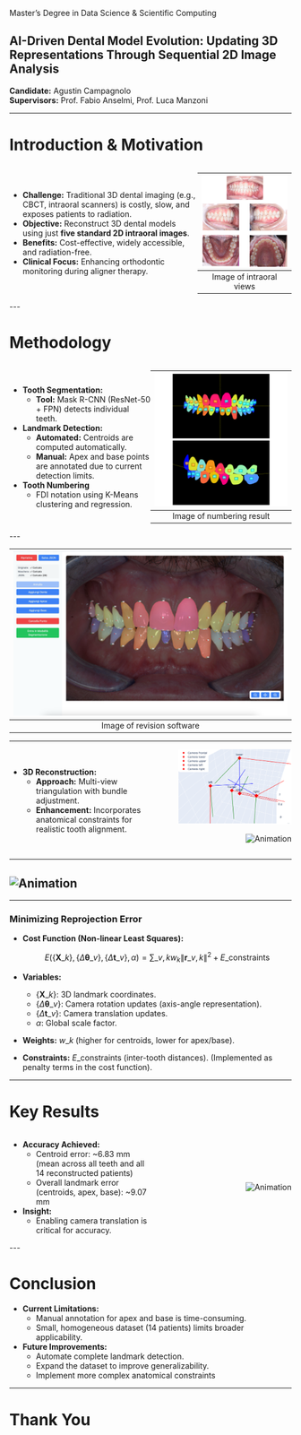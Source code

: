 Master’s Degree in Data Science & Scientific Computing

## AI-Driven Dental Model Evolution: Updating 3D Representations Through Sequential 2D Image Analysis

**Candidate:** Agustin Campagnolo  
**Supervisors:** Prof. Fabio Anselmi, Prof. Luca Manzoni

---

# Introduction & Motivation

<div style="display: flex; align-items: center;">
  <div style="flex: 2;">

- **Challenge:** Traditional 3D dental imaging (e.g., CBCT, intraoral scanners) is costly, slow, and exposes patients to radiation.
- **Objective:** Reconstruct 3D dental models using just **five standard 2D intraoral images**.
- **Benefits:** Cost-effective, widely accessible, and radiation-free.
- **Clinical Focus:** Enhancing orthodontic monitoring during aligner therapy.
  </div>
  <div style="flex: 1; text-align: right;">

| !["5_1"](img/5_1.png "5_1") |
| :-------------------------: |
|  Image of intraoral views   |

  </div>
</div>
---

# Methodology

<div style="display: flex; align-items: center;">
  <div style="flex: 1;">

- **Tooth Segmentation:**
  - **Tool:** Mask R-CNN (ResNet-50 + FPN) detects individual teeth.
- **Landmark Detection:**
  - **Automated:** Centroids are computed automatically.
  - **Manual:** Apex and base points are annotated due to current detection limits.
- **Tooth Numbering**
  - FDI notation using K-Means clustering and regression.
  </div>
    <div style="flex: 1; text-align: right;">

| ![alt text](img/mask3.png "Title") |
| :--------------------------------: |
|     Image of numbering result      |

  </div>
</div>
---

| ![alt text](img/4_2.png "Title") |
| :------------------------------: |
|    Image of revision software    |

---

<div style="display: flex; align-items: center;">
  <div style="flex: 1;">

- **3D Reconstruction:**
  - **Approach:** Multi-view triangulation with bundle adjustment.
  - **Enhancement:** Incorporates anatomical constraints for realistic tooth alignment.
  </div>
    <div style="flex: 1; text-align: right;">

<img src="img/camera2.png" alt="Animation" style="width: 80%;">

![](img/rec.gif "Animation")

  </div>
</div>

---

## ![](img/com.gif "Animation")

---

### Minimizing Reprojection Error

- **Cost Function (Non-linear Least Squares):**

  $$
  E(\{\mathbf{X}\_k\}, \{\Delta\boldsymbol{\theta}\_v\}, \{\Delta\mathbf{t}\_v\}, \alpha) = \sum\_{v,k} w_k \|\mathbf{r}\_{v,k}\|^2  + E\_{\text{constraints}}
  $$

- **Variables:**
  - $\{\mathbf{X}\_k\}$: 3D landmark coordinates.
  - $\{\Delta\boldsymbol{\theta}\_v\}$: Camera rotation updates (axis-angle representation).
  - $\{\Delta\mathbf{t}\_v\}$: Camera translation updates.
  - $\alpha$: Global scale factor.
- **Weights:** $w\_k$ (higher for centroids, lower for apex/base).
- **Constraints:** $E\_{\text{constraints}}$ (inter-tooth distances). (Implemented as penalty terms in the cost function).

---

# Key Results

<div style="display: flex; align-items: center;">
  <div style="flex: 1;">

- **Accuracy Achieved:**
  - Centroid error: ~6.83 mm (mean across all teeth and all 14 reconstructed patients)
  - Overall landmark error (centroids, apex, base): ~9.07 mm
- **Insight:**
  - Enabling camera translation is critical for accuracy.
    </div>
  <div style="flex: 1; text-align: right;">

<!-- <video
data-autoplay
src="img/re.mov"> </video> -->

![](img/re.gif "Animation")

  </div>
</div>
---

# Conclusion

- **Current Limitations:**
  - Manual annotation for apex and base is time-consuming.
  - Small, homogeneous dataset (14 patients) limits broader applicability.
- **Future Improvements:**
  - Automate complete landmark detection.
  - Expand the dataset to improve generalizability.
  - Implement more complex anatomical constraints

---

# Thank You
